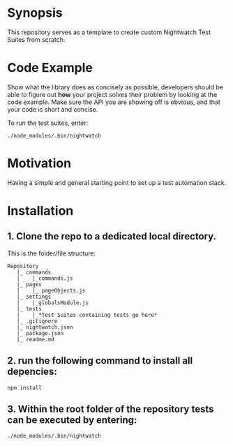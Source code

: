 # Synopsis

This repository serves as a template to create custom Nightwatch Test Suites from scratch.
 
# Code Example

Show what the library does as concisely as possible, developers should be able to figure out **how** your project solves their problem by looking at the code example. Make sure the API you are showing off is obvious, and that your code is short and concise.

To run the test suites, enter:
```
./node_modules/.bin/nightwatch
```

# Motivation

Having a simple and general starting point to set up a test automation stack.

# Installation

## 1. Clone the repo to a dedicated local directory.
This is the folder/file structure:
```
Repository
   |_ commands
   |    |_commands.js
   |_ pages
   |    |_ pageObjects.js
   |_ settings
   |    |_globalsModule.js
   |_ tests
   |	|_*Test Suites containing tests go here*
   |_ .gitignore
   |_ nightwatch.json
   |_ package.json
   |_ readme.md
```
## 2. run the following command to install all depencies:
```
npm install
```
## 3. Within the root folder of the repository tests can be executed by entering:
```
./node_modules/.bin/nightwatch
```

